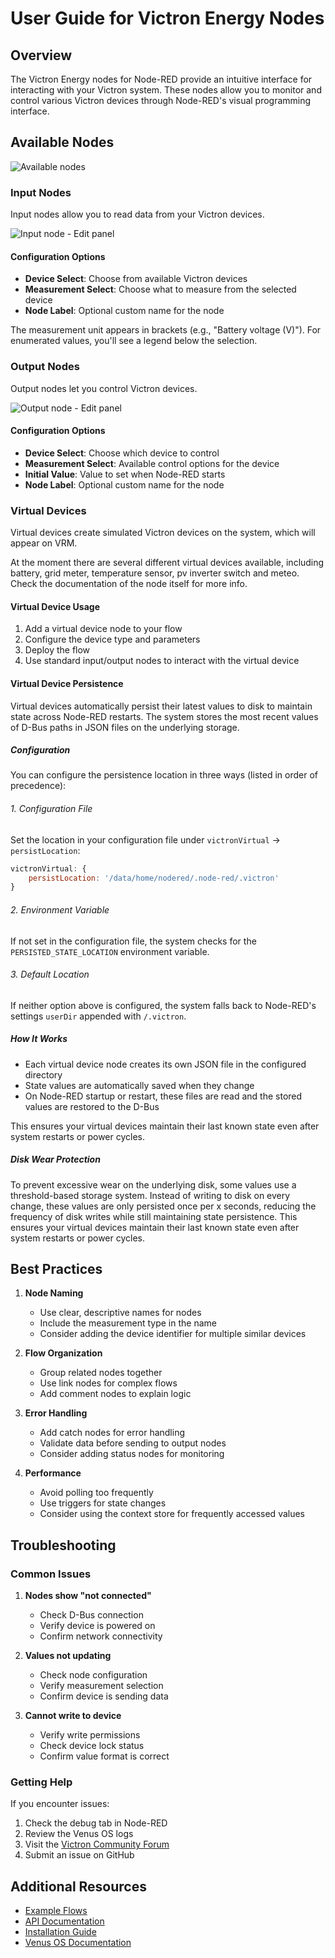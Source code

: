# User Guide for Victron Energy Nodes

## Overview
The Victron Energy nodes for Node-RED provide an intuitive interface for interacting with your Victron system. These nodes allow you to monitor and control various Victron devices through Node-RED's visual programming interface.

## Available Nodes

![Available nodes](images/node-palette.png)

### Input Nodes
Input nodes allow you to read data from your Victron devices.

![Input node - Edit panel](images/edit-vebus-input.png)

#### Configuration Options
- **Device Select**: Choose from available Victron devices
- **Measurement Select**: Choose what to measure from the selected device
- **Node Label**: Optional custom name for the node

The measurement unit appears in brackets (e.g., "Battery voltage (V)"). For enumerated values, you'll see a legend below the selection.

### Output Nodes
Output nodes let you control Victron devices.

![Output node - Edit panel](images/edit-relay-output.png)

#### Configuration Options
- **Device Select**: Choose which device to control
- **Measurement Select**: Available control options for the device
- **Initial Value**: Value to set when Node-RED starts
- **Node Label**: Optional custom name for the node


### Virtual Devices
Virtual devices create simulated Victron devices on the system, which
will appear on VRM.

At the moment there are several different virtual devices available,
including battery, grid meter, temperature sensor, pv inverter switch
and meteo.
Check the documentation of the node itself for more info.

#### Virtual Device Usage
1. Add a virtual device node to your flow
2. Configure the device type and parameters
3. Deploy the flow
4. Use standard input/output nodes to interact with the virtual device

#### Virtual Device Persistence

Virtual devices automatically persist their latest values to disk to maintain state across Node-RED restarts. The system stores the most recent values of D-Bus paths in JSON files on the underlying storage.

##### Configuration

You can configure the persistence location in three ways (listed in order of precedence):

###### 1. Configuration File
Set the location in your configuration file under `victronVirtual` → `persistLocation`:

```javascript
victronVirtual: {
    persistLocation: '/data/home/nodered/.node-red/.victron'
}
```

###### 2. Environment Variable
If not set in the configuration file, the system checks for the `PERSISTED_STATE_LOCATION` environment variable.

###### 3. Default Location
If neither option above is configured, the system falls back to Node-RED's settings `userDir` appended with `/.victron`.

##### How It Works

- Each virtual device node creates its own JSON file in the configured directory
- State values are automatically saved when they change
- On Node-RED startup or restart, these files are read and the stored values are restored to the D-Bus

This ensures your virtual devices maintain their last known state even after system restarts or power cycles.

##### Disk Wear Protection

To prevent excessive wear on the underlying disk, some values use a threshold-based storage system. Instead of writing to disk on every change, these values are only persisted once per x seconds, reducing the frequency of disk writes while still maintaining state persistence.
This ensures your virtual devices maintain their last known state even after system restarts or power cycles.

## Best Practices

1. **Node Naming**
   - Use clear, descriptive names for nodes
   - Include the measurement type in the name
   - Consider adding the device identifier for multiple similar devices

2. **Flow Organization**
   - Group related nodes together
   - Use link nodes for complex flows
   - Add comment nodes to explain logic

3. **Error Handling**
   - Add catch nodes for error handling
   - Validate data before sending to output nodes
   - Consider adding status nodes for monitoring

4. **Performance**
   - Avoid polling too frequently
   - Use triggers for state changes
   - Consider using the context store for frequently accessed values

## Troubleshooting

### Common Issues

1. **Nodes show "not connected"**
   - Check D-Bus connection
   - Verify device is powered on
   - Confirm network connectivity

2. **Values not updating**
   - Check node configuration
   - Verify measurement selection
   - Confirm device is sending data

3. **Cannot write to device**
   - Verify write permissions
   - Check device lock status
   - Confirm value format is correct

### Getting Help
If you encounter issues:
1. Check the debug tab in Node-RED
2. Review the Venus OS logs
3. Visit the [Victron Community Forum](https://community.victronenergy.com)
4. Submit an issue on GitHub

## Additional Resources

- [Example Flows](https://github.com/victronenergy/node-red-contrib-victron/wiki/Example-Flows)
- [API Documentation](./API.md)
- [Installation Guide](./INSTALL.md)
- [Venus OS Documentation](https://www.victronenergy.com/live/venus-os:large)
